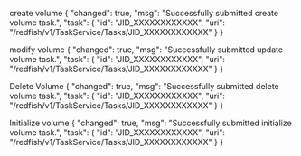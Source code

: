 ﻿create volume
{
    "changed": true,
    "msg": "Successfully submitted create volume task.",
    "task": {
        "id": "JID_XXXXXXXXXXXX",
        "uri": "/redfish/v1/TaskService/Tasks/JID_XXXXXXXXXXXX"
    }
}

modify volume
{
    "changed": true,
    "msg": "Successfully submitted update volume task.",
    "task": {
        "id": "JID_XXXXXXXXXXXX",
        "uri": "/redfish/v1/TaskService/Tasks/JID_XXXXXXXXXXXX"
    }
}

Delete Volume
{
    "changed": true,
    "msg": "Successfully submitted delete volume task.",
    "task": {
        "id": "JID_XXXXXXXXXXXX",
        "uri": "/redfish/v1/TaskService/Tasks/JID_XXXXXXXXXXXX"
    }
}

Initialize volume
{
    "changed": true,
    "msg": "Successfully submitted initialize volume task.",
    "task": {
        "id": "JID_XXXXXXXXXXXX",
        "uri": "/redfish/v1/TaskService/Tasks/JID_XXXXXXXXXXXX"
    }
}